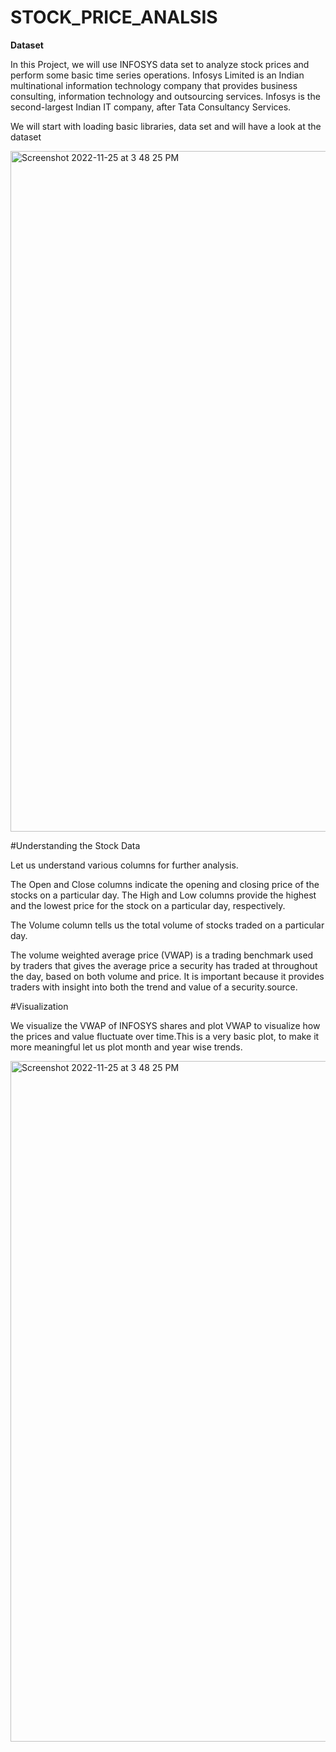 # STOCK_PRICE_ANALSIS


**Dataset**

In this Project, we will use INFOSYS data set to analyze stock prices and perform some basic time series operations. Infosys Limited is an Indian multinational information technology company that provides business consulting, information technology and outsourcing services. Infosys is the second-largest Indian IT company, after Tata Consultancy Services.

We will start with loading basic libraries, data set and will have a look at the dataset


<img width="1089" alt="Screenshot 2022-11-25 at 3 48 25 PM" src="https://user-images.githubusercontent.com/66113337/203962149-c23cd808-fac7-4e45-98b2-0d054ea358af.png">


#Understanding the Stock Data

Let us understand various columns for further analysis.

The Open and Close columns indicate the opening and closing price of the stocks on a particular day.
The High and Low columns provide the highest and the lowest price for the stock on a particular day, respectively.

The Volume column tells us the total volume of stocks traded on a particular day.

The volume weighted average price (VWAP) is a trading benchmark used by traders that gives the average price a security has traded at throughout the day, based on both volume and price. It is important because it provides traders with insight into both the trend and value of a security.source.

#Visualization

We visualize the VWAP of INFOSYS shares and plot VWAP to visualize how the prices and value fluctuate over time.This is a very basic plot, to make it more meaningful let us plot month and year wise trends.

<img width="1089" alt="Screenshot 2022-11-25 at 3 48 25 PM" src="https://user-images.githubusercontent.com/66113337/203974352-b2c29f95-ef4d-48ac-a53e-893188735521.png">




